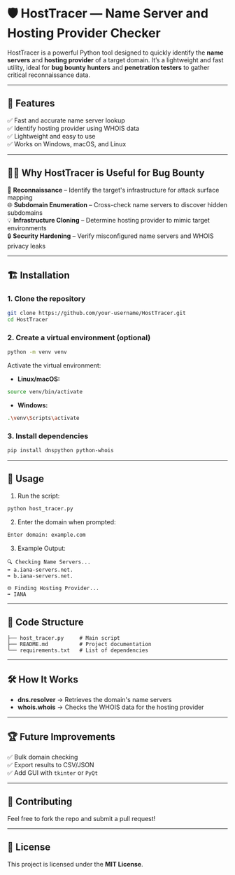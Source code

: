 
# 🛡️ HostTracer — Name Server and Hosting Provider Checker  

HostTracer is a powerful Python tool designed to quickly identify the **name servers** and **hosting provider** of a target domain. It’s a lightweight and fast utility, ideal for **bug bounty hunters** and **penetration testers** to gather critical reconnaissance data.  

---

## 🚀 Features  
✅ Fast and accurate name server lookup  
✅ Identify hosting provider using WHOIS data  
✅ Lightweight and easy to use  
✅ Works on Windows, macOS, and Linux  

---

## 🕵️‍♂️ Why HostTracer is Useful for Bug Bounty  
🔎 **Reconnaissance** – Identify the target's infrastructure for attack surface mapping  
🌐 **Subdomain Enumeration** – Cross-check name servers to discover hidden subdomains  
💡 **Infrastructure Cloning** – Determine hosting provider to mimic target environments  
🔒 **Security Hardening** – Verify misconfigured name servers and WHOIS privacy leaks  

---

## 🏗️ Installation  

### 1. **Clone the repository**  
```bash
git clone https://github.com/your-username/HostTracer.git
cd HostTracer
```

### 2. **Create a virtual environment (optional)**  
```bash
python -m venv venv
```

Activate the virtual environment:  
- **Linux/macOS:**  
```bash
source venv/bin/activate
```
- **Windows:**  
```bash
.\venv\Scripts\activate
```

### 3. **Install dependencies**  
```bash
pip install dnspython python-whois
```

---

## 🎯 Usage  
1. Run the script:  
```bash
python host_tracer.py
```

2. Enter the domain when prompted:  
```bash
Enter domain: example.com
```

3. Example Output:
```
🔍 Checking Name Servers...
➡️ a.iana-servers.net.
➡️ b.iana-servers.net.

🌐 Finding Hosting Provider...
➡️ IANA
```

---

## 📝 Code Structure  
```plaintext
├── host_tracer.py     # Main script
├── README.md          # Project documentation
└── requirements.txt   # List of dependencies
```

---

## 🛠️ How It Works  
- **dns.resolver** → Retrieves the domain's name servers  
- **whois.whois** → Checks the WHOIS data for the hosting provider  

---

## 🏆 Future Improvements  
✅ Bulk domain checking  
✅ Export results to CSV/JSON  
✅ Add GUI with `tkinter` or `PyQt`  

---

## 🤝 Contributing  
Feel free to fork the repo and submit a pull request!  

---

## 📄 License  
This project is licensed under the **MIT License**.  
